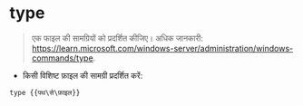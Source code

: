 # type

> एक फाइल की सामग्रियों को प्रदर्शित कीजिए।
> अधिक जानकारी: <https://learn.microsoft.com/windows-server/administration/windows-commands/type>.

- किसी विशिष्ट फ़ाइल की सामग्री प्रदर्शित करें:

`type {{पथ\से\फ़ाइल}}`
